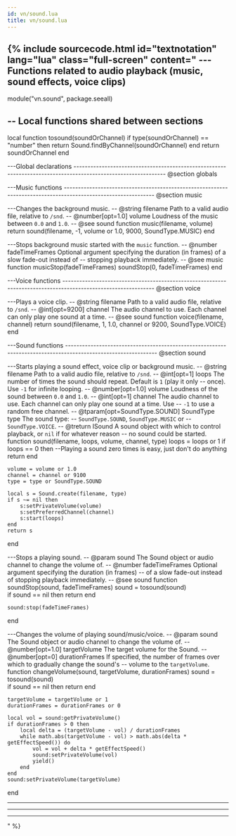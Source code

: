```yaml
---
id: vn/sound.lua
title: vn/sound.lua
---
```

{% include sourcecode.html id="textnotation" lang="lua" class="full-screen" content="
---Functions related to audio playback (music, sound effects, voice clips)
-- 
module(\"vn.sound\", package.seeall)

-- Local functions shared between sections
--------------------------------------------------------------------------------------------------------------

local function tosound(soundOrChannel)
    if type(soundOrChannel) == \"number\" then
        return Sound.findByChannel(soundOrChannel)
    end
    return soundOrChannel
end

---Global declarations
-------------------------------------------------------------------------------------------------------------- @section globals


---Music functions
-------------------------------------------------------------------------------------------------------------- @section music

---Changes the background music.
-- @string filename Path to a valid audio file, relative to <code>/snd</code>.
-- @number[opt=1.0] volume Loudness of the music between <code>0.0</code> and <code>1.0</code>.
-- @see sound
function music(filename, volume)
    return sound(filename, -1, volume or 1.0, 9000, SoundType.MUSIC)
end

---Stops background music started with the <code>music</code> function.
-- @number fadeTimeFrames Optional argument specifying the duration (in frames) of a slow fade-out instead of
--         stopping playback immediately.
-- @see music
function musicStop(fadeTimeFrames)
    soundStop(0, fadeTimeFrames)
end

---Voice functions
-------------------------------------------------------------------------------------------------------------- @section voice

---Plays a voice clip.
-- @string filename Path to a valid audio file, relative to <code>/snd</code>.
-- @int[opt=9200] channel The audio channel to use. Each channel can only play one sound at a time.
-- @see sound
function voice(filename, channel)
    return sound(filename, 1, 1.0, channel or 9200, SoundType.VOICE)
end

---Sound functions
-------------------------------------------------------------------------------------------------------------- @section sound

---Starts playing a sound effect, voice clip or background music.
-- @string filename Path to a valid audio file, relative to <code>/snd</code>.
-- @int[opt=1] loops The number of times the sound should repeat. Default is <code>1</code> (play it only
--             once). Use <code>-1</code> for infinite looping.
-- @number[opt=1.0] volume Loudness of the sound between <code>0.0</code> and <code>1.0</code>.
-- @int[opt=1] channel The audio channel to use. Each channel can only play one sound at a time. Use
--             <code>-1</code> to use a random free channel.
-- @tparam[opt=SoundType.SOUND] SoundType type The sound type:
--         <code>SoundType.SOUND</code>, <code>SoundType.MUSIC</code> or
--         <code>SoundType.VOICE</code>.
-- @treturn ISound A sound object with which to control playback, or <code>nil</code> if for whatever reason
--          no sound could be started.
function sound(filename, loops, volume, channel, type)
    loops = loops or 1
    if loops == 0 then
        --Playing a sound zero times is easy, just don't do anything
        return
    end
    
    volume = volume or 1.0
    channel = channel or 9100
    type = type or SoundType.SOUND

    local s = Sound.create(filename, type)
    if s ~= nil then
        s:setPrivateVolume(volume)
        s:setPreferredChannel(channel)
        s:start(loops)
    end    
    return s
end

---Stops a playing sound.
-- @param sound The Sound object or audio channel to change the volume of.
-- @number fadeTimeFrames Optional argument specifying the duration (in frames)
--         of a slow fade-out instead of stopping playback immediately.
-- @see sound
function soundStop(sound, fadeTimeFrames)
    sound = tosound(sound)    
    if sound == nil then
        return
    end

    sound:stop(fadeTimeFrames)
end

---Changes the volume of playing sound/music/voice.
-- @param sound The Sound object or audio channel to change the volume of.
-- @number[opt=1.0] targetVolume The target volume for the Sound.
-- @number[opt=0] durationFrames If specified, the number of frames over which to gradually change the sound's
--                volume to the <code>targetVolume</code>.
function changeVolume(sound, targetVolume, durationFrames)
    sound = tosound(sound)    
    if sound == nil then
        return
    end

    targetVolume = targetVolume or 1
    durationFrames = durationFrames or 0
    
    local vol = sound:getPrivateVolume()
    if durationFrames > 0 then
        local delta = (targetVolume - vol) / durationFrames
        while math.abs(targetVolume - vol) > math.abs(delta * getEffectSpeed()) do
            vol = vol + delta * getEffectSpeed()
            sound:setPrivateVolume(vol)
            yield()
        end 
    end
    sound:setPrivateVolume(targetVolume)
end

-- -----------------------------------------------------------------------------------------------------------
-- -----------------------------------------------------------------------------------------------------------
-- -----------------------------------------------------------------------------------------------------------
" %}
                